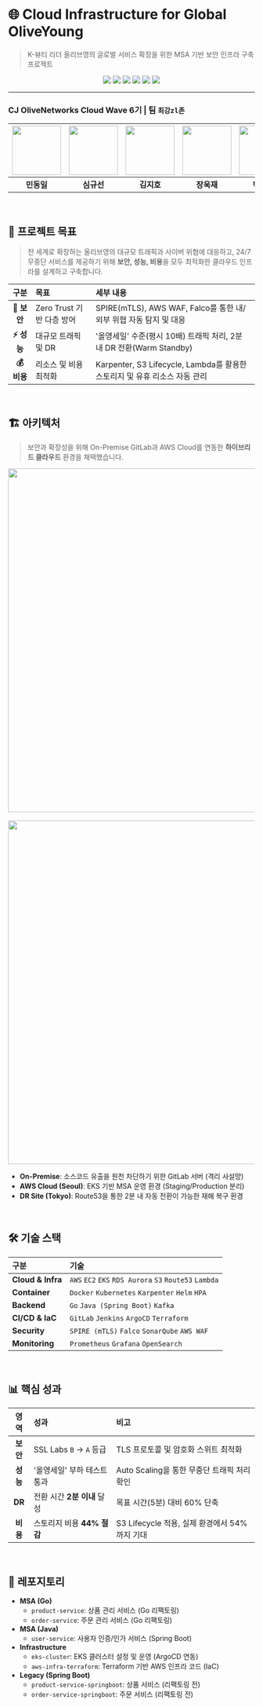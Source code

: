 # 🌐 Cloud Infrastructure for Global OliveYoung

> K-뷰티 리더 올리브영의 글로벌 서비스 확장을 위한 MSA 기반 보안 인프라 구축 프로젝트

<p align="center">
  <img src="https://img.shields.io/badge/AWS-232F3E?logo=amazonaws&logoColor=white" />
  <img src="https://img.shields.io/badge/Kubernetes-326CE5?logo=kubernetes&logoColor=white" />
  <img src="https://img.shields.io/badge/Go-00ADD8?logo=go&logoColor=white" />
  <img src="https://img.shields.io/badge/Java-007396?logo=java&logoColor=white" />
  <img src="https://img.shields.io/badge/Terraform-7B42BC?logo=terraform&logoColor=white" />
  <img src="https://img.shields.io/badge/GitLab-FC6D26?logo=gitlab&logoColor=white" />
</p>

---

### CJ OliveNetworks Cloud Wave 6기 | 팀 `최강zl존`

| [<img src="https://github.com/DongilMin.png" width="100">](https://github.com/DongilMin) | [<img src="https://github.com/gyuseon25.png" width="100">](https://github.com/gyuseon25) | [<img src="https://github.com/isuking6511.png" width="100">](https://github.com/isuking6511) | [<img src="https://github.com/dfadsfa.png" width="100">](https://github.com/dfadsfa) | [<img src="https://github.com/sojung102.png" width="100">](https://github.com/sojung102) |
| :---: | :---: | :---: | :---: | :---: |
| **민동일** | **심규선** | **김지호** | **장욱재** | **박소정** |

<br>

## 🚀 프로젝트 목표

> 전 세계로 확장하는 올리브영의 대규모 트래픽과 사이버 위협에 대응하고, 24/7 무중단 서비스를 제공하기 위해 **보안, 성능, 비용**을 모두 최적화한 클라우드 인프라를 설계하고 구축합니다.

| 구분 | 목표 | 세부 내용 |
| :---: | :--- | :--- |
| **🔐 보안** | Zero Trust 기반 다층 방어 | SPIRE(mTLS), AWS WAF, Falco를 통한 내/외부 위협 자동 탐지 및 대응 |
| **⚡ 성능** | 대규모 트래픽 및 DR | '올영세일' 수준(평시 10배) 트래픽 처리, 2분 내 DR 전환(Warm Standby) |
| **💰 비용** | 리소스 및 비용 최적화 | Karpenter, S3 Lifecycle, Lambda를 활용한 스토리지 및 유휴 리소스 자동 관리 |

<br>

## 🏗️ 아키텍처

> 보안과 확장성을 위해 On-Premise GitLab과 AWS Cloud를 연동한 **하이브리드 클라우드** 환경을 채택했습니다.


<p align="center">
  <img src="https://github.com/user-attachments/assets/4116044f-862b-48aa-bac7-13a4b1975c0b" width="700" />
  <br /><br />
  <img src="https://github.com/user-attachments/assets/323898de-7179-4fde-b4a0-7fde79ba35f5" width="700" />
</p>


* **On-Premise**: 소스코드 유출을 원천 차단하기 위한 GitLab 서버 (격리 사설망)
* **AWS Cloud (Seoul)**: EKS 기반 MSA 운영 환경 (Staging/Production 분리)
* **DR Site (Tokyo)**: Route53을 통한 2분 내 자동 전환이 가능한 재해 복구 환경

<br>

## 🛠️ 기술 스택

| 구분 | 기술 |
| :--- | :--- |
| **Cloud & Infra** | `AWS` `EC2` `EKS` `RDS Aurora` `S3` `Route53` `Lambda` |
| **Container** | `Docker` `Kubernetes` `Karpenter` `Helm` `HPA` |
| **Backend** | `Go` `Java (Spring Boot)` `Kafka` |
| **CI/CD & IaC** | `GitLab` `Jenkins` `ArgoCD` `Terraform` |
| **Security** | `SPIRE (mTLS)` `Falco` `SonarQube` `AWS WAF` |
| **Monitoring** | `Prometheus` `Grafana` `OpenSearch` |

<br>

## 📊 핵심 성과

| 영역 | 성과 | 비고 |
| :---: | :--- | :--- |
| **보안** | SSL Labs `B` → `A` 등급 | TLS 프로토콜 및 암호화 스위트 최적화 |
| **성능** | '올영세일' 부하 테스트 통과 | Auto Scaling을 통한 무중단 트래픽 처리 확인 |
| **DR** | 전환 시간 **2분 이내** 달성 | 목표 시간(5분) 대비 60% 단축 |
| **비용** | 스토리지 비용 **44% 절감** | S3 Lifecycle 적용, 실제 환경에서 54%까지 기대 |

<br>

## 📂 레포지토리

* **MSA (Go)**
    * `product-service`: 상품 관리 서비스 (Go 리팩토링)
    * `order-service`: 주문 관리 서비스 (Go 리팩토링)
* **MSA (Java)**
    * `user-service`: 사용자 인증/인가 서비스 (Spring Boot)
* **Infrastructure**
    * `eks-cluster`: EKS 클러스터 설정 및 운영 (ArgoCD 연동)
    * `aws-infra-terraform`: Terraform 기반 AWS 인프라 코드 (IaC)
* **Legacy (Spring Boot)**
    * `product-service-springboot`: 상품 서비스 (리팩토링 전)
    * `order-service-springboot`: 주문 서비스 (리팩토링 전)
